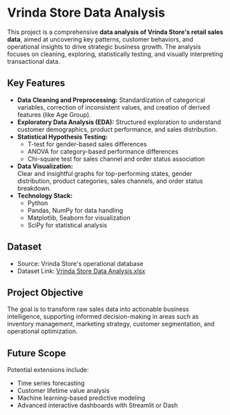 

# Vrinda Store Data Analysis

This project is a comprehensive **data analysis of Vrinda Store's retail sales data**, aimed at uncovering key patterns, customer behaviors, and operational insights to drive strategic business growth. The analysis focuses on cleaning, exploring, statistically testing, and visually interpreting transactional data.

## Key Features
- **Data Cleaning and Preprocessing:** Standardization of categorical variables, correction of inconsistent values, and creation of derived features (like Age Group).
- **Exploratory Data Analysis (EDA):** Structured exploration to understand customer demographics, product performance, and sales distribution.
- **Statistical Hypothesis Testing:**  
  - T-test for gender-based sales differences  
  - ANOVA for category-based performance differences  
  - Chi-square test for sales channel and order status association
- **Data Visualization:**  
  Clear and insightful graphs for top-performing states, gender distribution, product categories, sales channels, and order status breakdown.
- **Technology Stack:**  
  - Python  
  - Pandas, NumPy for data handling  
  - Matplotlib, Seaborn for visualization  
  - SciPy for statistical analysis

## Dataset
- Source: Vrinda Store's operational database
- Dataset Link: [Vrinda Store Data Analysis.xlsx](https://github.com/rishabhnmishra/Excel_Vrinda_Store_Analysis/blob/main/Vrinda%20Store%20Data%20Analysis.xlsx)

## Project Objective
The goal is to transform raw sales data into actionable business intelligence, supporting informed decision-making in areas such as inventory management, marketing strategy, customer segmentation, and operational optimization.

## Future Scope
Potential extensions include:
- Time series forecasting
- Customer lifetime value analysis
- Machine learning-based predictive modeling
- Advanced interactive dashboards with Streamlit or Dash

